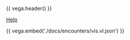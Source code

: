 {{ vega.header() }}

<a href="../help/index.html" class="icon fa-question-circle"> Help</a>

{{ vega.embed('./docs/encounters/vis.vl.json') }}

<style>
/* hack to turn off gray background in the readthedocs theme */
.wy-nav-content-wrap { background-color: #fcfcfc !important; }
</style>
